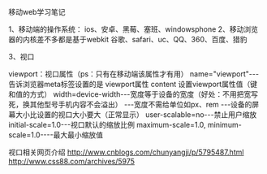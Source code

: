 移动web学习笔记

1、移动端的操作系统：
ios、安卓、黑莓、塞班、windowsphone
2、移动浏览器的内核差不多都是基于webkit
谷歌、safari、uc、QQ、360、百度、猎豹

3、视口
 <meta name="viewport" content="width=device-width, user-scalable=no, initial-scale=1.0, 
 maximum-scale=1.0, minimum-scale=1.0"> 
 
 viewport：视口属性（ps：只有在移动端该属性才有用）
 name="viewport"---告诉浏览器meta标签设置的是 viewport属性
 content 设置viewport属性值（键和值的方式）
  width=device-width---宽度等于设备的宽度（好处：不用把宽写死，换其他型号手机内容不会溢出）
                    ---宽度不需给单位如px、rem
                    ---设备的屏幕大小比设置的视口大小要大（正常显示）
 user-scalable=no---禁止用户缩放
 initial-scale=1.0---视口默认的缩放比例
 maximum-scale=1.0, minimum-scale=1.0----最大最小缩放值
 
 视口相关网页介绍
 http://www.cnblogs.com/chunyangji/p/5795487.html
 http://www.css88.com/archives/5975
